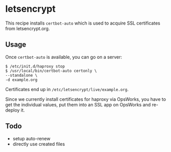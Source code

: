 # letsencrypt

This recipe installs `certbot-auto` which is used to
acquire SSL certificates from letsencrypt.org.

## Usage

Once `certbot-auto` is available, you can go on a server:

```
$ /etc/init.d/haproxy stop
$ /usr/local/bin/certbot-auto certonly \
--standalone \
-d example.org
```

Certificates end up in `/etc/letsencrypt/live/example.org`.

Since we currently install certificates for haproxy via OpsWorks, you have to get the individual values, put them into an SSL app on OpsWorks and re-deploy it.

## Todo

 * setup auto-renew
 * directly use created files
